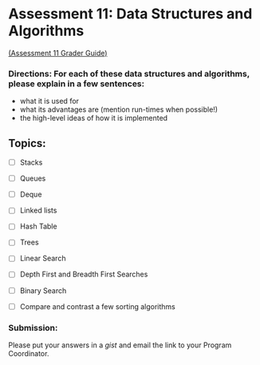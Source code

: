# Assessment 11: Data Structures and Algorithms
[(Assessment 11 Grader Guide)](https://github.com/Techtonica/curriculum/blob/master/assessment-objectives/11.md)


### Directions:  For each of these data structures and algorithms, please explain in a few sentences:
- what it is used for
- what its advantages are (mention run-times when possible!)
- the high-level ideas of how it is implemented


## Topics:
- [ ] Stacks
- [ ] Queues
- [ ] Deque
- [ ] Linked lists
- [ ] Hash Table
- [ ] Trees
- [ ] Linear Search
- [ ] Depth First and Breadth First Searches 
- [ ] Binary Search
- [ ] Compare and contrast a few sorting algorithms


### Submission:
Please put your answers in a *gist* and email the link to your Program Coordinator.
